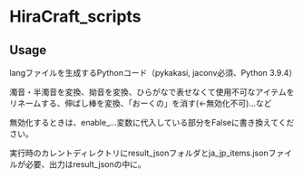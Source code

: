 # HiraCraft_scripts

## Usage

langファイルを生成するPythonコード（pykakasi, jaconv必須、Python 3.9.4）

濁音・半濁音を変換、拗音を変換、ひらがなで表せなくて使用不可なアイテムをリネームする、伸ばし棒を変換、「おーくの」を消す(←無効化不可)...など

無効化するときは、enable_...変数に代入している部分をFalseに書き換えてください。 

実行時のカレントディレクトリにresult_jsonフォルダとja_jp_items.jsonファイルが必要、出力はresult_jsonの中に。 
